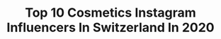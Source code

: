 ---
title: Top 10 Cosmetics Instagram Influencers In Switzerland In 2020
description: >-
  Find top cosmetics Instagram influencers in Switzerland in 2020. Most popular hashtags: #love #cosmetics #fashion #blogger.
platform: Instagram
hits: 20
text_top: Identify the top-rated Instagram accounts on inBeat.
text_bottom: Our search engine holds 20 Instagram influencers like this in Switzerland for you to connect with.
profiles:
  - username: "travelwithaga"
    fullname: >-
      Aga ✨Travel | Beauty & Fashion
    bio: >-
      Team lead for the Swiss Market @douglas_cosmetics 💝 Travel Lover & Content creator ~ Shop my presets
    location: "Switzerland"
    followers: 77418
    engagement: 130
    commentsToLikes: 0.176528
    id: ck8t110rwu2l70j78n1wijygy
    verified: false
    hashtags: "#nycphotography, #beautifuldestinations, #ig, #explorerbabes"
  - username: "mirjana__mija"
    fullname: >-
      Mira-Mija
    bio: >-
      ⚜️Glücklich verheiratet 👨‍👩‍👧‍👦💍 ⚜️Beauty&Fashion ⚜️My life 📍Zürich 📨Mirjanamilosavljevic06@hotmail.com
    location: "Switzerland"
    followers: 8145
    engagement: 914
    commentsToLikes: 0.117596
    id: ck8td6up624t90j78jxw1bdqq
    verified: false
    hashtags: "#selfietime, #carmushka, #hanover, #pictureoftheday"
  - username: "lovicphoto"
    fullname: >-
      Beauty Photography
    bio: >-
      𝗣𝗼𝗿𝘁𝗳𝗼𝗹𝗶𝗼 𝗕𝘂𝗶𝗹𝗱𝗶𝗻𝗴 📸 #𝗺𝘂𝗮𝗴𝗿𝗮𝗽𝗵𝗲𝗿 🇧🇦🇨🇭🇺🇸 📍 Zurich & Belgrade ♥ 𝗕𝗲𝗮𝘂𝘁𝘆 𝗶𝘀 𝗺𝘆 𝗽𝗮𝘀𝘀𝗶𝗼𝗻✨ 𝗕𝗼𝗼𝗸 𝘆𝗼𝘂𝗿 𝗣𝗮𝗰𝗸𝗮𝗴𝗲 𝗛𝗘𝗥𝗘⤵️
    location: "Switzerland"
    followers: 3933
    engagement: 324
    commentsToLikes: 0.030199
    id: ck0w3m5uvu41a0i198jue7c2q
    verified: false
    hashtags: "#biccizfam, #makeupaddict, #macpro, #lovicphoto"
  - username: "officialbiljana"
    fullname: >-
      | B I L J A N A |
    bio: >-
      🇷🇸 🇨🇭 🔧 @dks.performance 🧽 @car_care_king #teamkimon Shootings or Collaboration DM 📥
    location: "Switzerland"
    followers: 20375
    engagement: 1086
    commentsToLikes: 0.013574
    id: ck5q03cpe41jp0i110o7kf052
    verified: false
    hashtags: "#borbetwheels, #bmwm2competition, #behappy, #bmwcarporn"
  - username: "andreiajessica"
    fullname: >-
      jessica 🍁
    bio: >-
      ❥ 24 years old👩🏻‍🎓 ❥ geneva, switzerland🇨🇭 ❥ andreia.j.mode@gmail.com 💌 ❥ “une vie de chien”🖋
    location: "Switzerland"
    followers: 30453
    engagement: 430
    commentsToLikes: 0.340160
    id: ck5bzfwd9r2710i11kw9xfqsv
    verified: false
    hashtags: "#styleinfluencer, #swissgirl, #90svintage, #fashionaddict"
  - username: "kerstincook"
    fullname: >-
      🖤𝓀𝑒𝓇𝓈𝓉𝒾𝓃 𝒸𝑜𝑜𝓀🖤
    bio: >-
      english 🏴󠁧󠁢󠁥󠁮󠁧󠁿 and swiss 🇨🇭 Model/ Ambassador/ Host Schweizer Tierschutz STS Helper 🐶🌳🌿🌸👨‍👩‍👧‍👦 📧 booking@kerstincook.ch
    location: "Switzerland"
    followers: 42502
    engagement: 160
    commentsToLikes: 0.037569
    id: ckap5tkbnd3u20i78z2b0edjz
    verified: true
    hashtags: "#werbung, #curves, #honeyblonde, #walkingshoes"
  - username: "shazna_ilham"
    fullname: >-
      🇨🇭Shazna
    bio: >-
      Digital Content Creator Basel - Switzerland roots 🇱🇰 Founder of @la.oud mom of Liyanah & Zoha 💍 to @pyaarkitchen info@shaznailham.com
    location: "Switzerland"
    followers: 30014
    engagement: 759
    commentsToLikes: 0.135515
    id: ck6tio193135z0j71bdk1mi3n
    verified: false
    hashtags: "#baselblogger, #livinginswitzerland, #hudabeauty, #ootd"
  - username: "rachel_momblogger_reallife"
    fullname: >-
      ✷  🇨🇭 𝑅𝒶𝒸𝒽𝑒𝓁  🇨🇭 ✷
    bio: >-
      🤍 𝑅𝑒𝓏𝑒𝓅𝓉𝑒, 𝐿𝑜𝓌 𝒞𝒶𝓇𝒷, 𝐵𝒶𝓈𝒾𝓈𝒸𝒽 🤍 𝐵𝑒𝒶𝓊𝓉𝓎, 𝒯𝓇𝒶𝓋𝑒𝓁, 𝓓𝓮𝓴𝓸 🤍 𝒯𝓇𝒶𝓊𝓂𝒽♡𝒸𝒽𝓏𝑒𝒾𝓉 𝒶𝓂: 16.08.21 𝒾𝓃 𝒦𝑜𝓈 / 𝒢𝓇𝒾𝑒𝒸𝒽𝑒𝓃𝓁𝒶𝓃𝒹
    location: "Switzerland"
    followers: 15007
    engagement: 325
    commentsToLikes: 0.099190
    id: ckap44win5utr0i78btip7xpt
    verified: false
    hashtags: "#shooting, #me, #familytime, #homedecor"
  - username: "jonny__fischer"
    fullname: >-
      Jonny Fischer
    bio: >-
      Comedian @cabaretdivertimento 🎭 CEO @zenmove_official 💪🏽
    location: "Switzerland"
    followers: 73613
    engagement: 752
    commentsToLikes: 0.018006
    id: ck6trmkkkzutq0j712z7rbuoq
    verified: true
    hashtags: "#relax, #gaycouple, #capetown, #stayathome"
  - username: "quentindecaillet"
    fullname: >-
      Quentin Decaillet Photographer
    bio: >-
      #PHOTOGRAPHER 🔥 #Beauty & #StillLife 📍🇨🇭🏔 💌 Rates & bookings: info@quentindecaillet.com ✨@CaptureOnePro & @Elinchrom_ltd ambassador
    location: "Switzerland"
    followers: 23449
    engagement: 313
    commentsToLikes: 0.024799
    id: ck5pydesfvh5p0i119ygd47nm
    verified: false
    hashtags: "#stilllife, #portrait, #photography, #nikon"
---